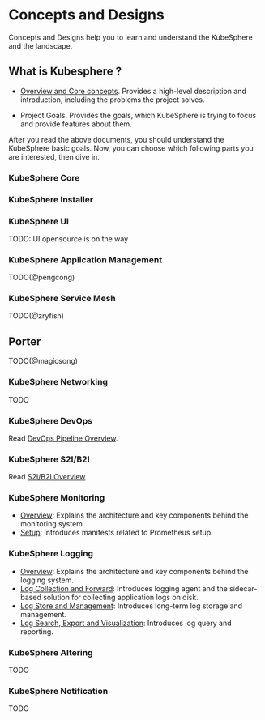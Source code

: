 # Concepts and Designs

Concepts and Designs help you to learn and understand the KubeSphere and the landscape.

## What is Kubesphere ?

- [Overview and Core concepts](overview.md). Provides a high-level description and introduction, including the problems the project solves.
 
- Project Goals. Provides the goals, which KubeSphere is trying to focus and provide features about them.

After you read the above documents, you should understand the KubeSphere basic goals. Now, you can choose which following parts you are interested, then dive in.

### KubeSphere Core 

### KubeSphere Installer 

### KubeSphere UI 

TODO: UI opensource is on the way

### KubeSphere Application Management 

TODO(@pengcong)

### KubeSphere Service Mesh 

TODO(@zryfish)

## Porter

TODO(@magicsong)

### KubeSphere Networking 

TODO

### KubeSphere DevOps 

Read [DevOps Pipeline Overview](devops-pipeline-overview.md).

### KubeSphere S2I/B2I 

Read [S2I/B2I Overview](s2i_b2i_overview.md)

### KubeSphere Monitoring 

- [Overview](kubesphere-monitoring.md#Overview): Explains the architecture and key components behind the monitoring system.
- [Setup](kubesphere-monitoring.md#Setup): Introduces manifests related to Prometheus setup.

### KubeSphere Logging 

- [Overview](kubesphere-logging.md#Overview): Explains the architecture and key components behind the logging system.
- [Log Collection and Forward](kubesphere-logging.md#Log-Collection-and-Forward): Introduces logging agent and the sidecar-based solution for collecting application logs on disk.
- [Log Store and Management](kubesphere-logging.md#Log-Store-and-Management): Introduces long-term log storage and management.
- [Log Search, Export and Visualization](kubesphere-logging.md#Log-Search,-Export-and-Visualization): Introduces log query and reporting.

### KubeSphere Altering 

TODO

### KubeSphere Notification 

TODO

